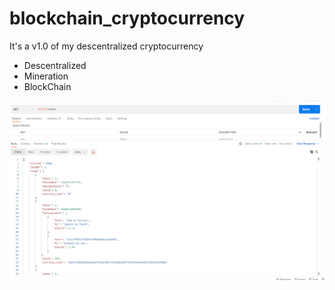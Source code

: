 # blockchain_cryptocurrency
It's a v1.0 of my descentralized cryptocurrency

- Descentralized
- Mineration
- BlockChain

![Screenshot](image_postman.PNG)
